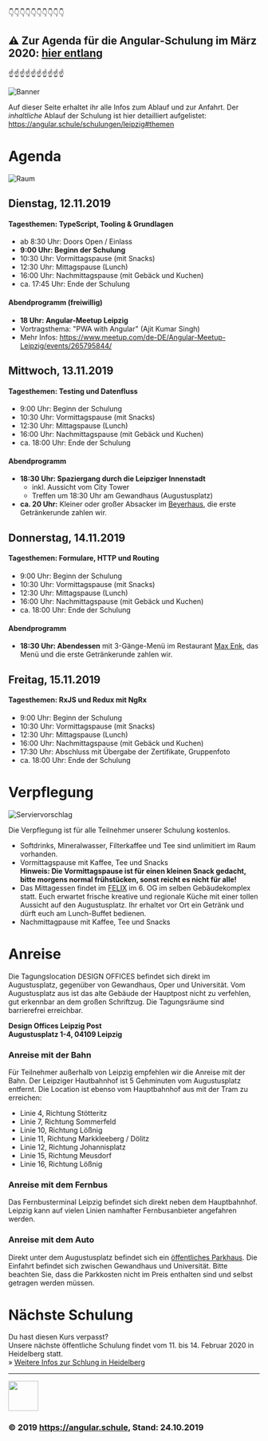 👇👇👇👇👇👇👇👇👇👇

## ⚠️ Zur Agenda für die Angular-Schulung im März 2020: [hier entlang](https://github.com/angular-schule/2020-03-angular-workshop-leipzig/blob/master/AGENDA.md)

☝️☝️☝️☝️☝️☝️☝️☝️☝️☝️


![Banner](https://assets.angular.schule/header-leipzig.png)

Auf dieser Seite erhaltet ihr alle Infos zum Ablauf und zur Anfahrt.
Der *inhaltliche* Ablauf der Schulung ist hier detailliert aufgelistet: https://angular.schule/schulungen/leipzig#themen


# Agenda

![Raum](http://assets.angular.schule/raum-heidelberg-schmal.jpg)

## Dienstag, 12.11.2019
#### Tagesthemen: TypeScript, Tooling & Grundlagen

* ab 8:30 Uhr: Doors Open / Einlass
* **9:00 Uhr: Beginn der Schulung**
* 10:30 Uhr: Vormittagspause (mit Snacks)   
* 12:30 Uhr: Mittagspause (Lunch)
* 16:00 Uhr: Nachmittagspause (mit Gebäck und Kuchen)  
* ca. 17:45 Uhr: Ende der Schulung

#### Abendprogramm (freiwillig)

* **18 Uhr: Angular-Meetup Leipzig**
* Vortragsthema: "PWA with Angular" (Ajit Kumar Singh)
* Mehr Infos: https://www.meetup.com/de-DE/Angular-Meetup-Leipzig/events/265795844/


## Mittwoch, 13.11.2019
#### Tagesthemen: Testing und Datenfluss

* 9:00 Uhr: Beginn der Schulung  
* 10:30 Uhr: Vormittagspause (mit Snacks) 
* 12:30 Uhr: Mittagspause (Lunch)  
* 16:00 Uhr: Nachmittagspause (mit Gebäck und Kuchen)  
* ca. 18:00 Uhr: Ende der Schulung  

#### Abendprogramm

* **18:30 Uhr: Spaziergang durch die Leipziger Innenstadt**
    - inkl. Aussicht vom City Tower
    - Treffen um 18:30 Uhr am Gewandhaus (Augustusplatz)
* **ca. 20 Uhr:** Kleiner oder großer Absacker im [Beyerhaus](https://www.beyerhaus.de), die erste Getränkerunde zahlen wir.


## Donnerstag, 14.11.2019
#### Tagesthemen: Formulare, HTTP und Routing

* 9:00 Uhr: Beginn der Schulung  
* 10:30 Uhr: Vormittagspause (mit Snacks)  
* 12:30 Uhr: Mittagspause (Lunch)  
* 16:00 Uhr: Nachmittagspause (mit Gebäck und Kuchen)  
* ca. 18:00 Uhr: Ende der Schulung  


#### Abendprogramm

* **18:30 Uhr: Abendessen** mit 3-Gänge-Menü im Restaurant [Max Enk](https://www.max-enk.de), das Menü und die erste Getränkerunde zahlen wir.


## Freitag, 15.11.2019
#### Tagesthemen: RxJS und Redux mit NgRx

* 9:00 Uhr: Beginn der Schulung  
* 10:30 Uhr: Vormittagspause (mit Snacks)  
* 12:30 Uhr: Mittagspause (Lunch)  
* 16:00 Uhr: Nachmittagspause (mit Gebäck und Kuchen)  
* 17:30 Uhr: Abschluss mit Übergabe der Zertifikate, Gruppenfoto
* ca. 18:00 Uhr: Ende der Schulung  


# Verpflegung

![Serviervorschlag](http://assets.angular.schule/menu.jpg)

Die Verpflegung ist für alle Teilnehmer unserer Schulung kostenlos.

* Softdrinks, Mineralwasser, Filterkaffee und Tee sind unlimitiert im Raum vorhanden.
* Vormittagspause mit Kaffee, Tee und Snacks  
  __Hinweis: Die Vormittagspause ist für einen kleinen Snack gedacht, bitte morgens normal frühstücken, sonst reicht es nicht für alle!__
* Das Mittagessen findet im [FELIX](https://dein-felix.de/leipzig/restaurant) im 6. OG im selben Gebäudekomplex statt. Euch erwartet frische kreative und regionale Küche mit einer tollen Aussicht auf den Augustusplatz. Ihr erhaltet vor Ort ein Getränk und dürft euch am Lunch-Buffet bedienen.
* Nachmittagpause mit Kaffee, Tee und Snacks


# Anreise

Die Tagungslocation DESIGN OFFICES befindet sich direkt im Augustusplatz, gegenüber von Gewandhaus, Oper und Universität.
Vom Augustusplatz aus ist das alte Gebäude der Hauptpost nicht zu verfehlen, gut erkennbar an dem großen Schriftzug.
Die Tagungsräume sind barrierefrei erreichbar.

**Design Offices Leipzig Post<br>
Augustusplatz 1-4, 04109 Leipzig**

### Anreise mit der Bahn

Für Teilnehmer außerhalb von Leipzig empfehlen wir die Anreise mit der Bahn. Der Leipziger Hautbahnhof ist 5 Gehminuten vom Augustusplatz entfernt. Die Location ist ebenso vom Hauptbahnhof aus mit der Tram zu erreichen:

- Linie 4, Richtung Stötteritz
- Linie 7, Richtung Sommerfeld
- Linie 10, Richtung Lößnig
- Linie 11, Richtung Markkleeberg / Dölitz
- Linie 12, Richtung Johannisplatz
- Linie 15, Richtung Meusdorf
- Linie 16, Richtung Lößnig

### Anreise mit dem Fernbus

Das Fernbusterminal Leipzig befindet sich direkt neben dem Hauptbahnhof. Leipzig kann auf vielen Linien namhafter Fernbusanbieter angefahren werden.

### Anreise mit dem Auto

Direkt unter dem Augustusplatz befindet sich ein [öffentliches Parkhaus](https://www.q-park.de/de-de/staedte/leipzig/augustusplatz/). Die Einfahrt befindet sich zwischen Gewandhaus und Universität.
Bitte beachten Sie, dass die Parkkosten nicht im Preis enthalten sind und selbst getragen werden müssen.

# Nächste Schulung

Du hast diesen Kurs verpasst?  
Unsere nächste öffentliche Schulung findet vom 11. bis 14. Februar 2020 in Heidelberg statt.  
» [Weitere Infos zur Schlung in Heidelberg](https://angular.schule/schulungen/heidelberg)



<hr>

<img src="http://assets.angular.schule/logo-angular-schule.png" height="60">

### &copy; 2019 https://angular.schule, Stand: 24.10.2019
